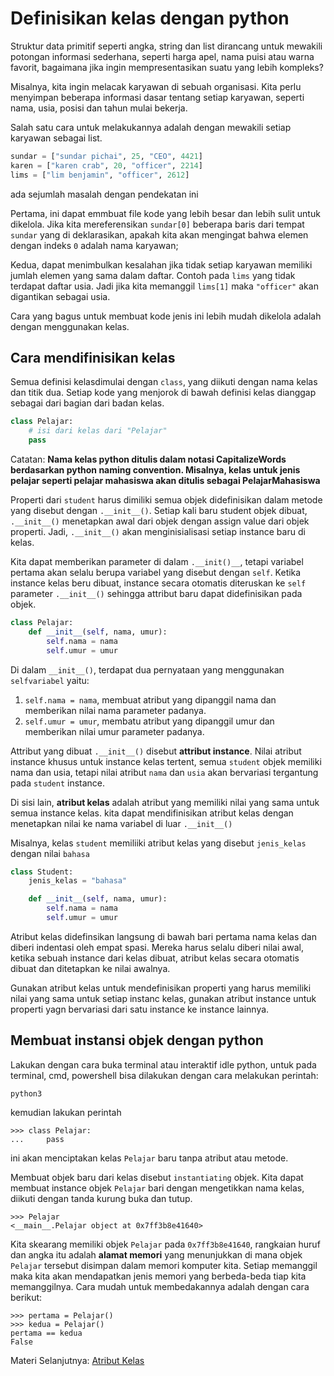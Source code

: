 # Definisikan kelas dengan python

Struktur data primitif seperti angka, string dan list dirancang untuk mewakili potongan informasi sederhana, seperti harga apel, nama puisi atau warna favorit, bagaimana jika ingin mempresentasikan suatu yang lebih kompleks?

Misalnya, kita ingin melacak karyawan di sebuah organisasi. Kita perlu menyimpan beberapa informasi dasar tentang setiap karyawan, seperti nama, usia, posisi dan tahun mulai bekerja.

Salah satu cara untuk melakukannya adalah dengan mewakili setiap karyawan sebagai list.

```python
sundar = ["sundar pichai", 25, "CEO", 4421]
karen = ["karen crab", 20, "officer", 2214]
lims = ["lim benjamin", "officer", 2612]
```

ada sejumlah masalah dengan pendekatan ini

Pertama, ini dapat emmbuat file kode yang lebih besar dan lebih sulit untuk dikelola. Jika kita mereferensikan ``sundar[0]`` beberapa baris dari tempat ``sundar`` yang di deklarasikan, apakah kita akan mengingat bahwa elemen dengan indeks ``0`` adalah nama karyawan;

Kedua, dapat menimbulkan kesalahan jika tidak setiap karyawan memiliki jumlah elemen yang sama dalam daftar. Contoh pada ``lims`` yang tidak terdapat daftar usia. Jadi jika kita memanggil ``lims[1]`` maka ``"officer"`` akan digantikan sebagai usia.

Cara yang bagus untuk membuat kode jenis ini lebih mudah dikelola adalah dengan menggunakan kelas.

## Cara mendifinisikan kelas

Semua definisi kelasdimulai dengan ``class``, yang diikuti dengan nama kelas dan titik dua. Setiap kode yang menjorok di bawah definisi kelas dianggap sebagai dari bagian dari badan kelas.

```python
class Pelajar:
    # isi dari kelas dari "Pelajar"
    pass
```

Catatan:
__Nama kelas python ditulis dalam notasi **CapitalizeWords** berdasarkan python naming convention. Misalnya, kelas untuk jenis pelajar seperti pelajar mahasiswa akan ditulis sebagai **PelajarMahasiswa**__

Properti dari ``student`` harus dimiliki semua objek didefinisikan dalam metode yang disebut dengan ``.__init__()``. Setiap kali baru student objek dibuat, ``.__init__()`` menetapkan awal dari objek dengan assign value dari objek properti. Jadi, ``.__init__()`` akan menginisialisasi setiap instance baru di kelas.

Kita dapat memberikan parameter di dalam ``.__init()__``, tetapi variabel pertama akan selalu berupa variabel yang disebut dengan ``self``. Ketika instance kelas beru dibuat, instance secara otomatis diteruskan ke ``self`` parameter ``.__init__()`` sehingga attribut baru dapat didefinisikan pada objek.

```python
class Pelajar:
    def __init__(self, nama, umur):
        self.nama = nama
        self.umur = umur
```

Di dalam ``__init__()``, terdapat dua pernyataan yang menggunakan ``selfvariabel`` yaitu:

1. ``self.nama = nama``, membuat atribut yang dipanggil nama dan memberikan nilai nama parameter padanya.
2. ``self.umur = umur``, membatu atribut yang dipanggil umur dan memberikan nilai umur parameter padanya.

Attribut yang dibuat ``.__init__()`` disebut **attribut instance**. Nilai atribut instance khusus untuk instance kelas tertent, semua ``student`` objek memiliki nama dan usia, tetapi nilai atribut ``nama`` dan ``usia`` akan bervariasi tergantung pada ``student`` instance.

Di sisi lain, **atribut kelas** adalah atribut yang memiliki nilai yang sama untuk semua instance kelas. kita dapat mendifinisikan atribut kelas dengan menetapkan nilai ke nama variabel di luar ``.__init__()``

Misalnya, kelas ``student`` memiliiki atribut kelas yang disebut ``jenis_kelas`` dengan nilai ``bahasa``

```python
class Student:
    jenis_kelas = "bahasa"

    def __init__(self, nama, umur):
        self.nama = nama
        self.umur = umur
```

Atribut kelas didefinsikan langsung di bawah bari pertama nama kelas dan diberi indentasi oleh empat spasi. Mereka harus selalu diberi nilai awal, ketika sebuah instance dari kelas dibuat, atribut kelas secara otomatis dibuat dan ditetapkan ke nilai awalnya.

Gunakan atribut kelas untuk mendefinisikan properti yang harus memiliki nilai yang sama untuk setiap instanc kelas, gunakan atribut instance untuk properti yagn bervariasi dari satu instance ke instance lainnya.

## Membuat instansi objek dengan python

Lakukan dengan cara buka terminal atau interaktif idle python, untuk pada terminal, cmd, powershell bisa dilakukan dengan cara melakukan perintah:
```
python3
```
kemudian lakukan perintah
```
>>> class Pelajar:
...     pass
```
ini akan menciptakan kelas ``Pelajar`` baru tanpa atribut atau metode.

Membuat objek baru dari kelas disebut ``instantiating`` objek. Kita dapat membuat instance objek ``Pelajar`` bari dengan mengetikkan nama kelas, diikuti dengan tanda kurung buka dan tutup.
```
>>> Pelajar
<__main__.Pelajar object at 0x7ff3b8e41640>
```

Kita skearang memiliki objek ``Pelajar`` pada ``0x7ff3b8e41640``, rangkaian huruf dan angka itu adalah **alamat memori** yang menunjukkan di mana objek ``Pelajar`` tersebut disimpan dalam memori komputer kita. Setiap memanggil maka kita akan mendapatkan jenis memori yang berbeda-beda tiap kita memanggilnya. Cara mudah untuk membedakannya adalah dengan cara berikut:

```
>>> pertama = Pelajar()
>>> kedua = Pelajar()
pertama == kedua
False
```


Materi Selanjutnya: [Atribut Kelas](../01_atribut_kelas)